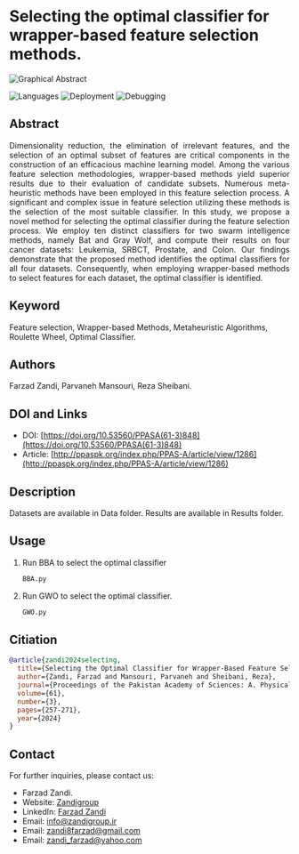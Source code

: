 # Selecting the optimal classifier for wrapper-based feature selection methods.
![Graphical Abstract](https://github.com/Farzad-Zandi/Selecting-the-optimal-classifier-for-wrapper-based-feature-selection-methods./blob/main/Graphical%20Abstract.png)

![Languages](https://img.shields.io/badge/Languages-Python-brightgreen.svg)  ![Deployment](https://img.shields.io/badge/Deployment-Github-yellow.svg)  ![Debugging](https://img.shields.io/badge/Debugging-LocalHost-blue.svg)

## Abstract
<p align="justify">
Dimensionality reduction, the elimination of irrelevant features, and the selection of an optimal subset of features are critical components in the construction of an efficacious machine learning model. Among the various feature selection methodologies, wrapper-based methods yield superior results due to their evaluation of candidate subsets. Numerous meta-heuristic methods have been employed in this feature selection process. A significant and complex issue in feature selection utilizing these methods is the selection of the most suitable classifier. In this study, we propose a novel method for selecting the optimal classifier during the feature selection process. We employ ten distinct classifiers for two swarm intelligence methods, namely Bat and Gray Wolf, and compute their results on four cancer datasets: Leukemia, SRBCT, Prostate, and Colon. Our findings demonstrate that the proposed method identifies the optimal classifiers for all four datasets. Consequently, when employing wrapper-based methods to select features for each dataset, the optimal classifier is identified.
</p>
   
## Keyword
Feature selection, Wrapper-based Methods, Metaheuristic Algorithms, Roulette Wheel, Optimal Classifier.
## Authors
Farzad Zandi, Parvaneh Mansouri, Reza Sheibani.
## DOI and Links
- DOI: [https://doi.org/10.53560/PPASA(61-3)848](https://doi.org/10.53560/PPASA(61-3)848)
- Article: [http://ppaspk.org/index.php/PPAS-A/article/view/1286](http://ppaspk.org/index.php/PPAS-A/article/view/1286)
## Description
Datasets are available in Data folder.
Results are available in Results folder.
## Usage
1. Run BBA to select the optimal classifier
   ```sh
   BBA.py
2. Run GWO to select the optimal classifier.
   ```sh
   GWO.py
## Citiation
```bibtex
@article{zandi2024selecting,
  title={Selecting the Optimal Classifier for Wrapper-Based Feature Selection Methods},
  author={Zandi, Farzad and Mansouri, Parvaneh and Sheibani, Reza},
  journal={Proceedings of the Pakistan Academy of Sciences: A. Physical and Computational Sciences},
  volume={61},
  number={3},
  pages={257-271},
  year={2024}
}
```
## Contact
For further inquiries, please contact us:
- Farzad Zandi.
- Website: [Zandigroup](https://Zandigroup.ir)
- LinkedIn: [Farzad Zandi](https://www.linkedin.com/in/farzad-zandi-86a37326a/)
- Email: [info@zandigroup.ir](info@zandigroup.ir)
- Email: [zandi8farzad@gmail.com](zandi8farzad@gmail.com)
- Email: [zandi_farzad@yahoo.com](zandi_farzad@yahoo.com)
